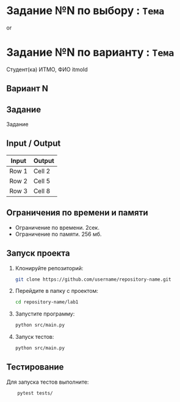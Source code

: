# Задание №N по выбору : `Тема`
or
# Задание №N по варианту  : `Тема`
Студент(ка) ИТМО,  ФИО  itmoId

## Вариант N

## Задание 
Задание 

## Input / Output 

| Input    | Output |
|----------|----------|
| Row 1    | Cell 2   |
| Row 2    | Cell 5   |
| Row 3    | Cell 8   |

## Ограничения по времени и памяти

- Ограничение по времени. 2сек.
- Ограничение по памяти. 256 мб.


## Запуск проекта
1. Клонируйте репозиторий:
   ```bash
   git clone https://github.com/username/repository-name.git
   ```
2. Перейдите в папку с проектом:
   ```bash
   cd repository-name/lab1
   ```
3. Запустите программу:
   ```bash
   python src/main.py
   ```

4. Запуск тестов:
   ```bash
   python src/main.py
   ```


## Тестирование
Для запуска тестов выполните:
```bash
    pytest tests/
```
